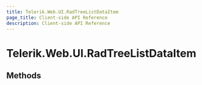 ```yaml
---
title: Telerik.Web.UI.RadTreeListDataItem
page_title: Client-side API Reference
description: Client-side API Reference
---
```


# Telerik.Web.UI.RadTreeListDataItem  

## Methods


